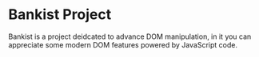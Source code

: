 # Bankist Project

Bankist is a project deidcated to advance DOM manipulation, in it you can appreciate some modern DOM features powered by JavaScript code.
